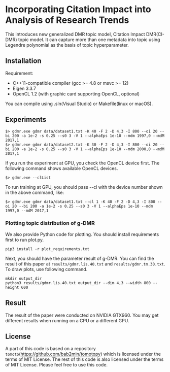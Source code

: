 # Incorporating Citation Impact into Analysis of Research Trends

This introduces new generalized DMR topic model, Citation Impact DMR(CI-DMR) topic model. 
It can capture more than one metadata into topic using Legendre polynomial as the basis of topic hyperparameter.

## Installation
Requirement:

* C++11-compatible compiler (gcc >= 4.8 or msvc >= 12)
* Eigen 3.3.7
* OpenCL 1.2 (with graphic card supporting OpenCL, optional)

You can compile using .sln(Visual Studio) or Makefile(linux or macOS).

## Experiments

```
$> gdmr.exe gdmr data/dataset1.txt -K 40 -F 2 -D 4,3 -I 800 --oi 20 --bi 200 -a 1e-2 -s 0.25 --s0 3 -V 1 --alphaEps 1e-10 --mdm 1997,0 --mdM 2017,1
$> gdmr.exe gdmr data/dataset2.txt -K 30 -F 2 -D 4,3 -I 800 --oi 20 --bi 200 -a 1e-2 -s 0.25 --s0 3 -V 1 --alphaEps 1e-10 --mdm 2000,0 --mdM 2017,1
```

If you run the experiment at GPU, you check the OpenCL device first. The following command shows available OpenCL devices.
```
$> gdmr.exe --clList
```
To run training at GPU, you should pass --cl with the device number shown in the above command, like:
```
$> gdmr.exe gdmr data/dataset1.txt --cl 1 -K 40 -F 2 -D 4,3 -I 800 --oi 20 --bi 200 -a 1e-2 -s 0.25 --s0 3 -V 1 --alphaEps 1e-10 --mdm 1997,0 --mdM 2017,1
```

### Plotting topic distribution of g-DMR
We also provide Python code for plotting. You should install requirements first to run plot.py.
```
pip3 install -r plot_requirements.txt
```

Next, you should have the parameter result of g-DMR. You can find the result of this paper at `results/gdmr.lis.40.txt` and `results/gdmr.tm.30.txt`.
To draw plots, use following command.
```
mkdir output_dir
python3 results/gdmr.lis.40.txt output_dir --dim 4,3 --width 800 --height 600
```

## Result
The result of the paper were conducted on NVIDIA GTX960. You may get different results when running on a CPU or a different GPU.


## License
A part of this code is based on a repository `tomoto`(https://github.com/bab2min/tomotopy) which is licensed under the terms of MIT License. 
The rest of this code is also licensed under the terms of MIT License. Please feel free to use this code.

